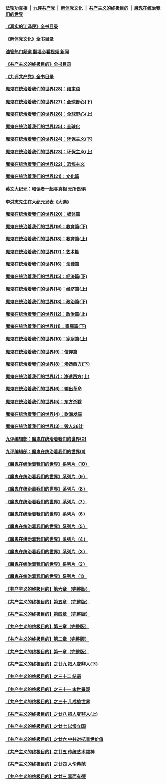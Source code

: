 ####  [法轮功真相](../../../../basic/blob/master/README.md?t=08141901) &nbsp;|&nbsp; [九评共产党](../../../../9ping.md/blob/master/README.md?t=08141901) &nbsp;|&nbsp; [解体党文化](../../../../jtdwh.md/blob/master/README.md?t=08141901)  &nbsp;|&nbsp; [共产主义的终极目的](../../../../gczydzjmd.md/blob/master/README.md?t=08141901) &nbsp;|&nbsp; [魔鬼在统治我们的世界](../../../../mgztzwmdsj.md/blob/master/README.md?t=08141901) 

#### [《真实的江泽民》全书目录](../pages/nsc422/n13721399.md?t=08141901) 

#### [《解体党文化》全书目录](../pages/nsc422/n13721157.md?t=08141901) 

#### [油管热门频道 翻墙必看视频 新闻](http://45.76.130.85:81/youtube.html?08141901)

#### [《共产主义的终极目的》全书目录](../pages/nsc422/n13721048.md?t=08141901) 

#### [《九评共产党》全书目录](../pages/nsc422/n13708085.md?t=08141901) 

#### [魔鬼在统治着我们的世界(28)：结束语](../pages/nsc422/n10936246.md?t=08141901) 

#### [魔鬼在统治着我们的世界(27)：全球野心(下)](../pages/nsc422/n10928319.md?t=08141901) 

#### [魔鬼在统治着我们的世界(26)：全球野心(上)](../pages/nsc422/n10900318.md?t=08141901) 

#### [魔鬼在统治着我们的世界(25)：全球化](../pages/nsc422/n10788205.md?t=08141901) 

#### [魔鬼在统治着我们的世界(24)：环保主义(下)](../pages/nsc422/n10695307.md?t=08141901) 

#### [魔鬼在统治着我们的世界(23)：环保主义(上)](../pages/nsc422/n10688613.md?t=08141901) 

#### [魔鬼在统治着我们的世界(22)：恐怖主义](../pages/nsc422/n10614727.md?t=08141901) 

#### [魔鬼在统治着我们的世界(21)：文化篇](../pages/nsc422/n10597706.md?t=08141901) 

#### [英文大纪元：和读者一起寻真相 无所畏惧](../pages/nsc422/n12542027.md?t=08141901) 

#### [李洪志先生在大纪元发表《大选》](../pages/nsc422/n12534746.md?t=08141901) 

#### [魔鬼在统治着我们的世界(20)：媒体篇](../pages/nsc422/n10586579.md?t=08141901) 

#### [魔鬼在统治着我们的世界(19)：教育篇(下)](../pages/nsc422/n10564808.md?t=08141901) 

#### [魔鬼在统治着我们的世界(18)：教育篇(上)](../pages/nsc422/n10526970.md?t=08141901) 

#### [魔鬼在统治着我们的世界(17)：艺术篇](../pages/nsc422/n10499093.md?t=08141901) 

#### [魔鬼在统治着我们的世界(16)：法律篇](../pages/nsc422/n10485969.md?t=08141901) 

#### [魔鬼在统治着我们的世界(15)：经济篇(下)](../pages/nsc422/n10469975.md?t=08141901) 

#### [魔鬼在统治着我们的世界(14)：经济篇(上)](../pages/nsc422/n10457370.md?t=08141901) 

#### [魔鬼在统治着我们的世界(13)：政治篇(下)](../pages/nsc422/n10448270.md?t=08141901) 

#### [魔鬼在统治着我们的世界(12)：政治篇(上)](../pages/nsc422/n10444576.md?t=08141901) 

#### [魔鬼在统治着我们的世界(11)：家庭篇(下)](../pages/nsc422/n10440961.md?t=08141901) 

#### [魔鬼在统治着我们的世界(10)：家庭篇(上)](../pages/nsc422/n10435448.md?t=08141901) 

#### [魔鬼在统治着我们的世界(9)：信仰篇](../pages/nsc422/n10432159.md?t=08141901) 

#### [魔鬼在统治着我们的世界(8)：渗透西方(下)](../pages/nsc422/n10429603.md?t=08141901) 

#### [魔鬼在统治着我们的世界(7)：渗透西方(上)](../pages/nsc422/n10426013.md?t=08141901) 

#### [魔鬼在统治着我们的世界(6)：输出革命](../pages/nsc422/n10421536.md?t=08141901) 

#### [魔鬼在统治着我们的世界(5)：东方杀戮](../pages/nsc422/n10417707.md?t=08141901) 

#### [魔鬼在统治着我们的世界(4)：欧洲发端](../pages/nsc422/n10414890.md?t=08141901) 

#### [魔鬼在统治着我们的世界(3)：毁人36计](../pages/nsc422/n10411583.md?t=08141901) 

#### [九评编辑部：魔鬼在统治着我们的世界(2)](../pages/nsc422/n10410036.md?t=08141901) 

#### [九评编辑部：魔鬼在统治着我们的世界(1)](../pages/nsc422/n10406825.md?t=08141901) 

#### [《魔鬼在统治着我们的世界》系列片（10）](../pages/nsc422/n12292670.md?t=08141901) 

#### [《魔鬼在统治着我们的世界》系列片（9）](../pages/nsc422/n12290859.md?t=08141901) 

#### [《魔鬼在统治着我们的世界》系列片（8）](../pages/nsc422/n12287445.md?t=08141901) 

#### [《魔鬼在统治着我们的世界》系列片（7）](../pages/nsc422/n12283425.md?t=08141901) 

#### [《魔鬼在统治着我们的世界》系列片（6）](../pages/nsc422/n12282314.md?t=08141901) 

#### [《魔鬼在统治着我们的世界》系列片（5）](../pages/nsc422/n12281419.md?t=08141901) 

#### [《魔鬼在统治着我们的世界》系列片（4）](../pages/nsc422/n12274024.md?t=08141901) 

#### [《魔鬼在统治着我们的世界》系列片（3）](../pages/nsc422/n12271322.md?t=08141901) 

#### [《魔鬼在统治着我们的世界》系列片（2）](../pages/nsc422/n12269049.md?t=08141901) 

#### [《魔鬼在统治着我们的世界》系列片（1）](../pages/nsc422/n12267575.md?t=08141901) 

#### [【共产主义的终极目的】第六章 （完整版）](../pages/nsc422/n11428913.md?t=08141901) 

#### [【共产主义的终极目的】第五章 （完整版）](../pages/nsc422/n11428912.md?t=08141901) 

#### [【共产主义的终极目的】第四章 （完整版）](../pages/nsc422/n11428907.md?t=08141901) 

#### [【共产主义的终极目的】第三章（完整版）](../pages/nsc422/n11428848.md?t=08141901) 

#### [【共产主义的终极目的】第二章（完整版）](../pages/nsc422/n11428831.md?t=08141901) 

#### [【共产主义的终极目的】第一章（完整版）](../pages/nsc422/n11417651.md?t=08141901) 

#### [【共产主义的终极目的】之廿九 把人变非人(下)](../pages/nsc422/n11344140.md?t=08141901) 

#### [【共产主义的终极目的】之三十二 结语](../pages/nsc422/n11360535.md?t=08141901) 

#### [【共产主义的终极目的】之三十一 末世景观](../pages/nsc422/n11351129.md?t=08141901) 

#### [【共产主义的终极目的】之三十 几成狼世界](../pages/nsc422/n11348280.md?t=08141901) 

#### [【共产主义的终极目的】之廿八 把人变非人(上)](../pages/nsc422/n11340492.md?t=08141901) 

#### [【共产主义的终极目的】之廿七 以恨立国](../pages/nsc422/n11336944.md?t=08141901) 

#### [【共产主义的终极目的】之廿六 中共对抗普世价值](../pages/nsc422/n11324785.md?t=08141901) 

#### [【共产主义的终极目的】之廿五 传统艺术颂神](../pages/nsc422/n11296396.md?t=08141901) 

#### [【共产主义的终极目的】之廿四 人伦典范](../pages/nsc422/n11296397.md?t=08141901) 

#### [【共产主义的终极目的】之廿三 富而有德](../pages/nsc422/n11283598.md?t=08141901) 

<img src='http://gfw-breaker.win/goodnews/indexes/nsc422.md' width='0px' height='0px'/>
